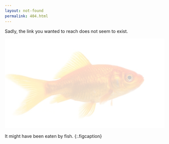 ```yaml
---
layout: not-found
permalink: 404.html
---
```


Sadly, the link you wanted to reach does not seem to exist. 

![](assets/img/fish_transparent.png)

It might have been eaten by fish.
{:.figcaption}